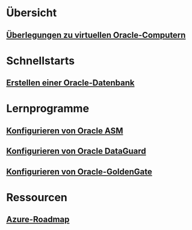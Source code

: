 # Übersicht
## [Überlegungen zu virtuellen Oracle-Computern](oracle-considerations.md)
# Schnellstarts
## [Erstellen einer Oracle-Datenbank](oracle-database-quick-create.md)
# Lernprogramme
## [Konfigurieren von Oracle ASM](configure-oracle-asm.md)
## [Konfigurieren von Oracle DataGuard](configuring-oracle-dataguard.md)
## [Konfigurieren von Oracle-GoldenGate](configure-oracle-golden-gate.md)
# Ressourcen
## [Azure-Roadmap](https://azure.microsoft.com/roadmap/)

